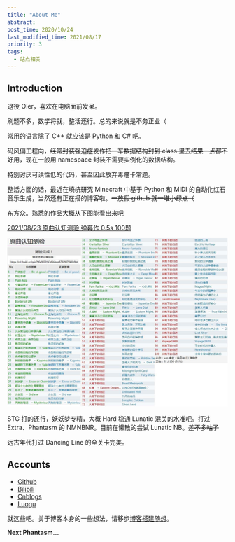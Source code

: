 ```yaml
---
title: "About Me"
abstract: 
post_time: 2020/10/24
last_modified_time: 2021/08/17
priority: 3
tags:
  - 站点相关
---
```

## Introduction

退役 OIer，喜欢在电脑面前发呆。

刷题不多，数学将就，整活还行。总的来说就是不务正业（

常用的语言除了 C++ 就应该是 Python 和 C# 吧。

码风偏工程向，~~经常封装强迫症发作把一车数据结构封到 class 里去结果一点都不好用~~，现在一般用 namespace 封装不需要实例化的数据结构。

特别讨厌可读性低的代码，甚至因此放弃毒瘤卡常题。

整活方面的话，最近在~~填坑~~研究 Minecraft 中基于 Python 和 MIDI 的自动化红石音乐生成，当然还有正在搭的博客啦。~~一放假 github 就一堆小绿点（~~

东方众。熟悉的作品大概从下图能看出来吧

[2021/08/23 原曲认知测验 弹幕作 0.5s 100题](https://cd.thwiki.cc/quiz?95e9020143d5b2eed57029875fe0e90d)

![原曲认知测验](music_test.jpg)

STG 打的还行，妖妖梦专精，大概 Hard 稳通 Lunatic 混关的水准吧。打过 Extra、Phantasm 的 NMNBNR。目前在懒散的尝试 Lunatic NB。~~差不多咕了~~

远古年代打过 Dancing Line 的全关卡完美。

## Accounts

+ [Github](https://github.com/sun123zxy)
+ [Bilibili](https://space.bilibili.com/70234413)
+ [Cnblogs](https://www.cnblogs.com/sun123zxy/)
+ [Luogu](https://www.luogu.com.cn/user/23632)

就这些吧。关于博客本身的一些想法，请移步[博客搭建随想](/p/20210817-aboutblog/)。

**Next Phantasm...**